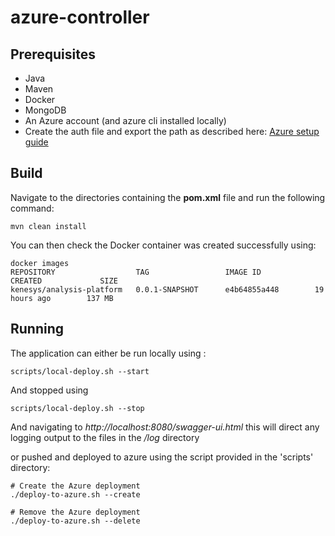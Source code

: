 # azure-controller
## Prerequisites
- Java
- Maven
- Docker
- MongoDB
- An Azure account (and azure cli installed locally)
- Create the auth file and export the path as described here: [Azure setup guide](https://docs.microsoft.com/en-us/java/azure/java-sdk-azure-get-started?view=azure-java-stable)
## Build
Navigate to the directories containing the **pom.xml** file and run the following command:
```
mvn clean install
```
You can then check the Docker container was created successfully using:
```
docker images
REPOSITORY                  TAG                 IMAGE ID            CREATED             SIZE
kenesys/analysis-platform   0.0.1-SNAPSHOT      e4b64855a448        19 hours ago        137 MB
```
## Running
The application can either be run locally using :
```
scripts/local-deploy.sh --start
```
And stopped using
```
scripts/local-deploy.sh --stop
```
And navigating to *http://localhost:8080/swagger-ui.html*
this will direct any logging output to the files in the */log* directory

or pushed and deployed to azure using the script provided in the 'scripts' directory:
```
# Create the Azure deployment
./deploy-to-azure.sh --create

# Remove the Azure deployment
./deploy-to-azure.sh --delete
```